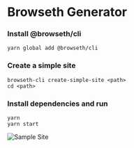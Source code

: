 # Browseth Generator

### Install @browseth/cli

`yarn global add @browseth/cli`

### Create a simple site

`browseth-cli create-simple-site <path>`<br/> `cd <path>`

### Install dependencies and run

`yarn`<br/> `yarn start`

![Sample Site](https://raw.githubusercontent.com/buyethdomains/browseth/blob/master/screenshot.png 'Sample Site')
